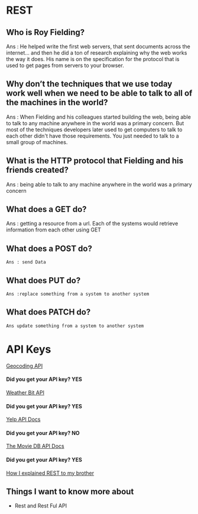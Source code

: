 # REST

## Who is Roy Fielding?
  Ans : He helped write the first web servers, that sent documents across the internet… and then he did a ton of research explaining why the web works the way it does. His name is on the specification for the protocol that is used to get pages from servers to your browser.
## Why don’t the techniques that we use today work well when we need to be able to talk to all of the machines in the world?
   Ans : When Fielding and his colleagues started building the web, being able to talk to any machine anywhere in the world was a primary concern. But most of the techniques developers later used to get computers to talk to each other didn't have those requirements. You just needed to talk to a small group of machines.
## What is the HTTP protocol that Fielding and his friends created?
   Ans : being able to talk to any machine anywhere in the world was a primary concern
## What does a GET do?
   Ans : getting a resource from a url. Each of the systems would retrieve information from each other using GET
## What does a POST do?
    Ans : send Data
## What does PUT do?
    Ans :replace something from a system to another system
## What does PATCH do?
    Ans update something from a system to another system


# API Keys
[Geocoding API](https://locationiq.com/)

#### Did you get your API key? YES

[Weather Bit API](https://www.weatherbit.io/)

#### Did you get your API key? YES

[Yelp API Docs](https://www.yelp.com/developers/documentation/v3/business_search)

#### Did you get your API key? NO

[The Movie DB API Docs](https://developers.themoviedb.org/3/getting-started/introduction)

#### Did you get your API key? YES

[How I explained REST to my brother](https://gist.github.com/brookr/5977550)


## Things I want to know more about 
- Rest and Rest Ful API 

